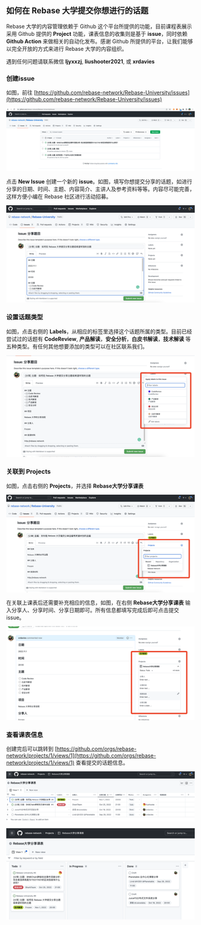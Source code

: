 ## 如何在 Rebase 大学提交你想进行的话题

Rebase 大学的内容管理依赖于 Github 这个平台所提供的功能，目前课程表展示采用 Github 提供的 **Project** 功能，课表信息的收集则是基于 **issue**，同时依赖 **Github Action** 来做相关的自动化发布。感谢 Github 所提供的平台，让我们能够以完全开放的方式来进行 Rebase 大学的内容组织。

遇到任何问题请联系微信 **ljyxxzj**, **liushooter2021**, 或 **xrdavies**

### 创建issue
如图，前往 [https://github.com/rebase-network/Rebase-University/issues](https://github.com/rebase-network/Rebase-University/issues)  

![](assets/s1.png)

点击 **New Issue** 创建一个新的 **issue**。如图，填写你想提交分享的话题，如进行分享的日期、时间、主题、内容简介、主讲人及参考资料等等。内容尽可能完善，这样方便小编在 Rebase 社区进行活动招募。  

![](assets/s2.png)

### 设置话题类型
如图，点击右侧的 **Labels**，从相应的标签里选择这个话题所属的类型。目前已经尝试过的话题有 **CodeReview**, **产品解读**，**安全分析**，**白皮书解读**，**技术解读** 等五种类型。有任何其他想要添加的类型可以在社区联系我们。

![](assets/s3.png)


### 关联到 Projects
如图，点击右侧的 **Projects**，并选择 **Rebase大学分享课表**

![](assets/s4.png)

在关联上课表后还需要补充相应的信息，如图，在右侧 **Rebase大学分享课表** 输入分享人、分享时间、分享日期即可。所有信息都填写完成后即可点击提交 issue。

![](assets/s5.png)


### 查看课表信息

创建完后可以跳转到 [https://github.com/orgs/rebase-network/projects/1/views/1](https://github.com/orgs/rebase-network/projects/1/views/1) 查看提交的话题信息。

![](assets/preview0.png)

![](assets/preview1.png)